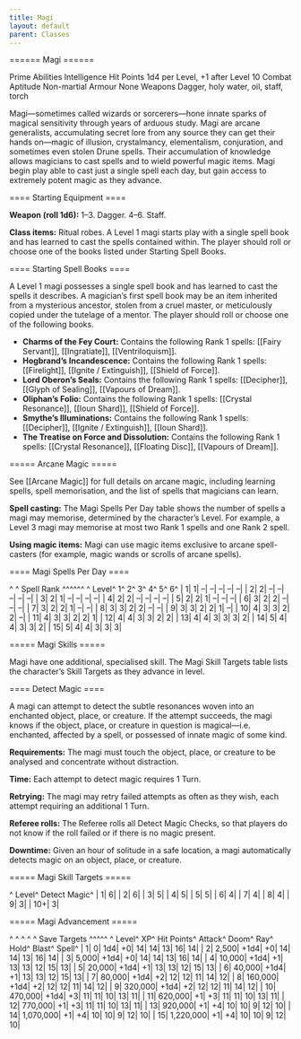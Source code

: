 ```yaml
---
title: Magi
layout: default
parent: Classes
---
```

====== Magi ======

Prime Abilities	Intelligence
Hit Points	1d4 per Level, +1 after Level 10
Combat Aptitude	Non-martial
Armour	None
Weapons	Dagger, holy water, oil, staff, torch

Magi—sometimes called wizards or sorcerers—hone innate sparks of magical sensitivity through years of arduous study. Magi are arcane generalists, accumulating secret lore from any source they can get their hands on—magic of illusion, crystalmancy, elementalism, conjuration, and sometimes even stolen Drune spells. Their accumulation of knowledge allows magicians to cast spells and to wield powerful magic items. Magi begin play able to cast just a single spell each day, but gain access to extremely potent magic as they advance.

==== Starting Equipment ====

**Weapon (roll 1d6):** 1–3. Dagger. 4–6. Staff.

**Class items:** Ritual robes. A Level 1 magi starts play with a single spell book and has learned to cast the spells contained within. The player should roll or choose one of the books listed under Starting Spell Books.

==== Starting Spell Books ====

A Level 1 magi possesses a single spell book and has learned to cast the spells it describes. A magician’s first spell book may be an item inherited from a mysterious ancestor, stolen from a cruel master, or meticulously copied under the tutelage of a mentor. The player should roll or choose one of the following books.

  * **Charms of the Fey Court:** Contains the following Rank 1 spells: [[Fairy Servant]], [[Ingratiate]], [[Ventriloquism]].
  * **Hogbrand’s Incandescence:** Contains the following Rank 1 spells: [[Firelight]], [[Ignite / Extinguish]], [[Shield of Force]].
  * **Lord Oberon’s Seals:** Contains the following Rank 1 spells: [[Decipher]], [[Glyph of Sealing]], [[Vapours of Dream]].
  * **Oliphan’s Folio:** Contains the following Rank 1 spells: [[Crystal Resonance]], [[Ioun Shard]], [[Shield of Force]].
  * **Smythe’s Illuminations:** Contains the following Rank 1 spells: [[Decipher]], [[Ignite / Extinguish]], [[Ioun Shard]].
  * **The Treatise on Force and Dissolution:** Contains the following Rank 1 spells: [[Crystal Resonance]], [[Floating Disc]], [[Vapours of Dream]].

===== Arcane Magic =====

See [[Arcane Magic]] for full details on arcane magic, including learning spells, spell memorisation, and the list of spells that magicians can learn.

**Spell casting:** The Magi Spells Per Day table shows the number of spells a magi may memorise, determined by the character’s Level. For example, a Level 3 magi may memorise at most two Rank 1 spells and one Rank 2 spell.

**Using magic items:** Magi can use magic items exclusive to arcane spell-casters (for example, magic wands or scrolls of arcane spells).

==== Magi Spells Per Day ====

^ ^  Spell Rank  ^^^^^^
^ Level^ 1^ 2^ 3^ 4^ 5^ 6^
| 1| 1| –| –| –| –| –|
| 2| 2| –| –| –| –| –|
| 3| 2| 1| –| –| –| –|
| 4| 2| 2| –| –| –| –|
| 5| 2| 2| 1| –| –| –|
| 6| 3| 2| 2| –| –| –|
| 7| 3| 2| 2| 1| –| –|
| 8| 3| 3| 2| 2| –| –|
| 9| 3| 3| 2| 2| 1| –|
| 10| 4| 3| 3| 2| 2| –|
| 11| 4| 3| 3| 2| 2| 1|
| 12| 4| 4| 3| 3| 2| 2|
| 13| 4| 4| 3| 3| 3| 2|
| 14| 5| 4| 4| 3| 3| 2|
| 15| 5| 4| 4| 3| 3| 3|

===== Magi Skills =====

Magi have one additional, specialised skill. The Magi Skill Targets table lists the character’s Skill Targets as they advance in level.

==== Detect Magic ====

A magi can attempt to detect the subtle resonances woven into an enchanted object, place, or creature. If the attempt succeeds, the magi knows if the object, place, or creature in question is magical—i.e. enchanted, affected by a spell, or possessed of innate magic of some kind.

**Requirements:** The magi must touch the object, place, or creature to be analysed and concentrate without distraction.

**Time:** Each attempt to detect magic requires 1 Turn.

**Retrying:** The magi may retry failed attempts as often as they wish, each attempt requiring an additional 1 Turn.

**Referee rolls:** The Referee rolls all Detect Magic Checks, so that players do not know if the roll failed or if there is no magic present.

**Downtime:** Given an hour of solitude in a safe location, a magi automatically detects magic on an object, place, or creature.

===== Magi Skill Targets =====

^ Level^ Detect Magic^
| 1| 6|
| 2| 6|
| 3| 5|
| 4| 5|
| 5| 5|
| 6| 4|
| 7| 4|
| 8| 4|
| 9| 3|
| 10+| 3|

===== Magi Advancement =====

^ ^ ^ ^ ^  Save Targets  ^^^^^
^ Level^ XP^ Hit Points^ Attack^ Doom^ Ray^ Hold^ Blast^ Spell^
| 1| 0| 1d4| +0| 14| 14| 13| 16| 14|
| 2| 2,500| +1d4| +0| 14| 14| 13| 16| 14|
| 3| 5,000| +1d4| +0| 14| 14| 13| 16| 14|
| 4| 10,000| +1d4| +1| 13| 13| 12| 15| 13|
| 5| 20,000| +1d4| +1| 13| 13| 12| 15| 13|
| 6| 40,000| +1d4| +1| 13| 13| 12| 15| 13|
| 7| 80,000| +1d4| +2| 12| 12| 11| 14| 12|
| 8| 160,000| +1d4| +2| 12| 12| 11| 14| 12|
| 9| 320,000| +1d4| +2| 12| 12| 11| 14| 12|
| 10| 470,000| +1d4| +3| 11| 11| 10| 13| 11|
| 11| 620,000| +1| +3| 11| 11| 10| 13| 11|
| 12| 770,000| +1| +3| 11| 11| 10| 13| 11|
| 13| 920,000| +1| +4| 10| 10| 9| 12| 10|
| 14| 1,070,000| +1| +4| 10| 10| 9| 12| 10|
| 15| 1,220,000| +1| +4| 10| 10| 9| 12| 10|

